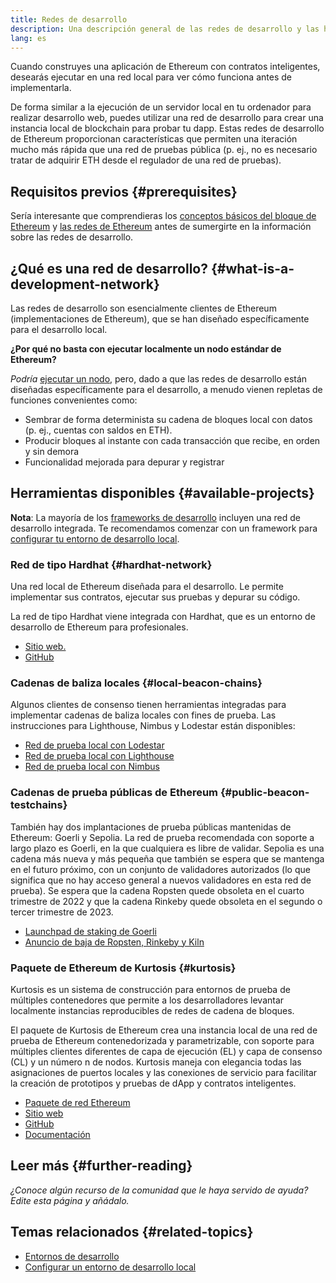 ```yaml
---
title: Redes de desarrollo
description: Una descripción general de las redes de desarrollo y las herramientas disponibles para ayudar a construir aplicaciones de Ethereum.
lang: es
---
```


Cuando construyes una aplicación de Ethereum con contratos inteligentes, desearás ejecutar en una red local para ver cómo funciona antes de implementarla.

De forma similar a la ejecución de un servidor local en tu ordenador para realizar desarrollo web, puedes utilizar una red de desarrollo para crear una instancia local de blockchain para probar tu dapp. Estas redes de desarrollo de Ethereum proporcionan características que permiten una iteración mucho más rápida que una red de pruebas pública (p. ej., no es necesario tratar de adquirir ETH desde el regulador de una red de pruebas).

## Requisitos previos {#prerequisites}

Sería interesante que comprendieras los [conceptos básicos del bloque de Ethereum](/developers/docs/ethereum-stack/) y [las redes de Ethereum](/developers/docs/networks/) antes de sumergirte en la información sobre las redes de desarrollo.

## ¿Qué es una red de desarrollo? {#what-is-a-development-network}

Las redes de desarrollo son esencialmente clientes de Ethereum (implementaciones de Ethereum), que se han diseñado específicamente para el desarrollo local.

**¿Por qué no basta con ejecutar localmente un nodo estándar de Ethereum?**

_Podría_ [ejecutar un nodo](/developers/docs/nodes-and-clients/#running-your-own-node), pero, dado a que las redes de desarrollo están diseñadas específicamente para el desarrollo, a menudo vienen repletas de funciones convenientes como:

- Sembrar de forma determinista su cadena de bloques local con datos (p. ej., cuentas con saldos en ETH).
- Producir bloques al instante con cada transacción que recibe, en orden y sin demora
- Funcionalidad mejorada para depurar y registrar

## Herramientas disponibles {#available-projects}

**Nota**: La mayoría de los [frameworks de desarrollo](/developers/docs/frameworks/) incluyen una red de desarrollo integrada. Te recomendamos comenzar con un framework para [configurar tu entorno de desarrollo local](/developers/local-environment/).

### Red de tipo Hardhat {#hardhat-network}

Una red local de Ethereum diseñada para el desarrollo. Le permite implementar sus contratos, ejecutar sus pruebas y depurar su código.

La red de tipo Hardhat viene integrada con Hardhat, que es un entorno de desarrollo de Ethereum para profesionales.

- [Sitio web.](https://hardhat.org/)
- [GitHub](https://github.com/nomiclabs/hardhat)

### Cadenas de baliza locales {#local-beacon-chains}

Algunos clientes de consenso tienen herramientas integradas para implementar cadenas de baliza locales con fines de prueba. Las instrucciones para Lighthouse, Nimbus y Lodestar están disponibles:

- [Red de prueba local con Lodestar](https://chainsafe.github.io/lodestar/usage/local/)
- [Red de prueba local con Lighthouse](https://lighthouse-book.sigmaprime.io/setup.html#local-testnets)
- [Red de prueba local con Nimbus](https://github.com/status-im/nimbus-eth1/blob/master/fluffy/docs/local_testnet.md)

### Cadenas de prueba públicas de Ethereum {#public-beacon-testchains}

También hay dos implantaciones de prueba públicas mantenidas de Ethereum: Goerli y Sepolia. La red de prueba recomendada con soporte a largo plazo es Goerli, en la que cualquiera es libre de validar. Sepolia es una cadena más nueva y más pequeña que también se espera que se mantenga en el futuro próximo, con un conjunto de validadores autorizados (lo que significa que no hay acceso general a nuevos validadores en esta red de prueba). Se espera que la cadena Ropsten quede obsoleta en el cuarto trimestre de 2022 y que la cadena Rinkeby quede obsoleta en el segundo o tercer trimestre de 2023.

- [Launchpad de staking de Goerli](https://goerli.launchpad.ethereum.org/)
- [Anuncio de baja de Ropsten, Rinkeby y Kiln](https://blog.ethereum.org/2022/06/21/testnet-deprecation)

### Paquete de Ethereum de Kurtosis {#kurtosis}

Kurtosis es un sistema de construcción para entornos de prueba de múltiples contenedores que permite a los desarrolladores levantar localmente instancias reproducibles de redes de cadena de bloques.

El paquete de Kurtosis de Ethereum crea una instancia local de una red de prueba de Ethereum contenedorizada y parametrizable, con soporte para múltiples clientes diferentes de capa de ejecución (EL) y capa de consenso (CL) y un número n de nodos. Kurtosis maneja con elegancia todas las asignaciones de puertos locales y las conexiones de servicio para facilitar la creación de prototipos y pruebas de dApp y contratos inteligentes.

- [Paquete de red Ethereum](https://github.com/kurtosis-tech/eth-network-package)
- [Sitio web](https://www.kurtosis.com/)
- [GitHub](https://github.com/kurtosis-tech/kurtosis)
- [Documentación](https://docs.kurtosis.com/)

## Leer más {#further-reading}

_¿Conoce algún recurso de la comunidad que le haya servido de ayuda? Edite esta página y añádalo._

## Temas relacionados {#related-topics}

- [Entornos de desarrollo](/developers/docs/frameworks/)
- [Configurar un entorno de desarrollo local](/developers/local-environment/)
